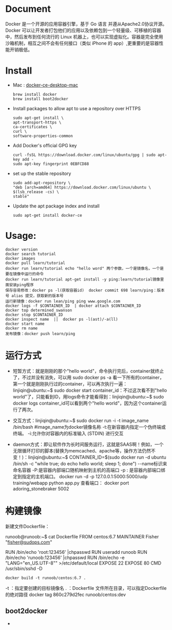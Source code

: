 # Document

Docker 是一个开源的应用容器引擎，基于 Go 语言 并遵从Apache2.0协议开源。Docker 可以让开发者打包他们的应用以及依赖包到一个轻量级、可移植的容器中，然后发布到任何流行的 Linux 机器上，也可以实现虚拟化。容器是完全使用沙箱机制，相互之间不会有任何接口（类似 iPhone 的 app）,更重要的是容器性能开销极低。

# Install

- Mac : [docker-ce-desktop-mac](https://store.docker.com/editions/community/docker-ce-desktop-mac)

  ```
  brew install docker
  brew install boot2docker
  ```

- Install packages to allow apt to use a repository over HTTPS

  ```
  sudo apt-get install \
  apt-transport-https \
  ca-certificates \
  curl \
  software-properties-common
  ```

- Add Docker's official GPG key

  ```
  curl -fsSL https://download.docker.com/linux/ubuntu/gpg | sudo apt-key add -
  sudo apt-key fingerprint 0EBFCD88
  ```

- set up the stable repository

  ```
  sudo add-apt-repository \
  "deb [arch=amd64] https://download.docker.com/linux/ubuntu \
  $(lsb_release -cs) \
  stable"
  ```

- Update the apt package index and install

  ```
  sudo apt-get install docker-ce
  ```

# Usage:

```
docker version
docker search tutorial
docker images
docker pull learn/tutorial
docker run learn/tutorial echo "hello word" 两个参数，一个是镜像名，一个是要在镜像中运行的命令
docker run learn/tutorial apt-get install -y ping:learn/tutorial镜像里面安装ping程序
保存容易修改：docker ps -l(获取容器id)  docker commit 698 learn/ping：版本号 alias 提交，获取新的版本号
运行新镜像：docker run lean/ping ping www.google.com
docker logs -f $CONTAINER_ID  | docker attach $CONTAINER_ID
docker top determined_swanson
docker stop $CONTAINER_ID
docker inspect name  ||  docker ps -l(ast)/-a(ll)
docker start name
docker rm name
发布镜像：docker push learn/ping
```

# 运行方式

- 短暂方式：就是刚刚的那个"hello world"，命令执行完后，container就终止了，不过并没有消失，可以用 sudo docker ps -a 看一下所有的container，第一个就是刚刚执行过的container，可以再次执行一遍： linjiqin@ubuntu:~$ sudo docker start container_id：不过这次看不到"hello world"了，只能看到ID，用logs命令才能看得到：linjiqin@ubuntu:~$ sudo docker logs container_id可以看到两个"hello world"，因为这个container运行了两次。

- 交互方式：linjiqin@ubuntu:~$ sudo docker run -i -t image_name /bin/bash #image_name为docker镜像名称 -t:在新容器内指定一个伪终端或终端。 -i:允许你对容器内的标准输入 (STDIN) 进行交互

- daemon方式：即让软件作为长时间服务运行，这就是SAAS啊！例如，一个无限循环打印的脚本(替换为memcached、apache等，操作方法仍然不变！)：linjiqin@ubuntu:~$ CONTAINER_ID=$(sudo docker run -d ubuntu /bin/sh -c "while true; do echo hello world; sleep 1; done") --name标识来命名容器 -P:是容器内部端口随机映射到主机的高端口 -p : 是容器内部端口绑定到指定的主机端口。 docker run -d -p 127.0.0.1:5000:5000/udp training/webapp python app.py 查看端口： docker port adoring_stonebraker 5002

# 构建镜像

新建文件Dockerfile：

runoob@runoob:~$ cat Dockerfile FROM centos:6.7 MAINTAINER Fisher "fisher@sudops.com"

RUN /bin/echo 'root:123456' |chpasswd RUN useradd runoob RUN /bin/echo 'runoob:123456' |chpasswd RUN /bin/echo -e "LANG=\"en_US.UTF-8\"" >/etc/default/local EXPOSE 22 EXPOSE 80 CMD /usr/sbin/sshd -D

```
docker build -t runoob/centos:6.7 .
```

-t ：指定要创建的目标镜像名 . ：Dockerfile 文件所在目录，可以指定Dockerfile 的绝对路径 docker tag 860c279d2fec runoob/centos:dev

## boot2docker

-
